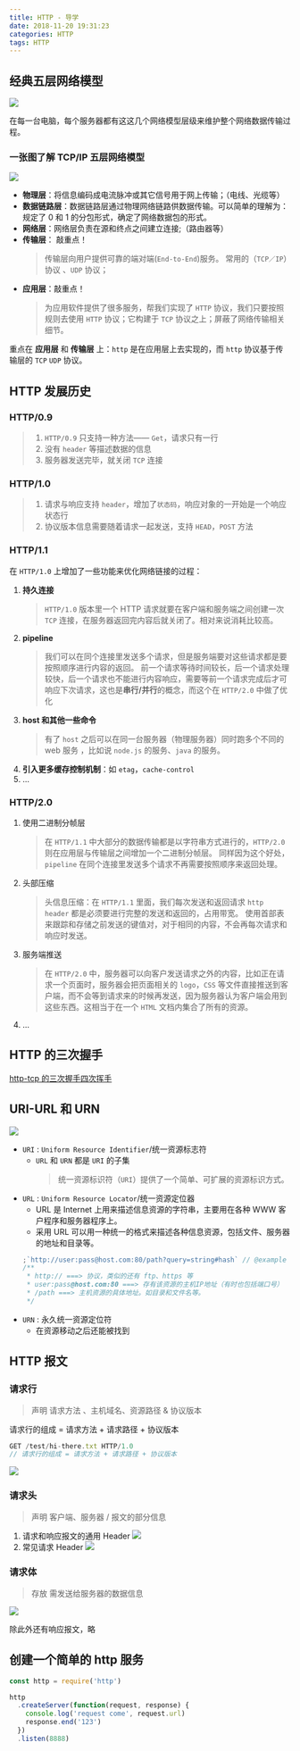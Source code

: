 ```yaml
---
title: HTTP - 导学
date: 2018-11-20 19:31:23
categories: HTTP
tags: HTTP
---
```


## 经典五层网络模型

![](https://user-gold-cdn.xitu.io/2018/11/20/16730e533ec09d3a?w=1360&h=947&f=png&s=282764)

在每一台电脑，每个服务器都有这这几个网络模型层级来维护整个网络数据传输过程。

### 一张图了解 TCP/IP 五层网络模型

![](https://user-gold-cdn.xitu.io/2018/11/20/167316845f6dde61?w=1255&h=629&f=jpeg&s=180804)

- **物理层**：将信息编码成电流脉冲或其它信号用于网上传输；（电线、光缆等）
- **数据链路层**：数据链路层通过物理网络链路供数据传输。可以简单的理解为：规定了 0 和 1 的分包形式，确定了网络数据包的形式。
- **网络层**：网络层负责在源和终点之间建立连接;（路由器等）
- **传输层**： 敲重点！
  > 传输层向用户提供可靠的端对端(`End-to-End`)服务。 常用的（`TCP／IP`）协议 、`UDP` 协议；
- **应用层**：敲重点！
  > 为应用软件提供了很多服务，帮我们实现了 `HTTP` 协议，我们只要按照规则去使用 `HTTP` 协议；它构建于 `TCP` 协议之上；屏蔽了网络传输相关细节。

重点在 **应用层** 和 **传输层** 上：`http` 是在应用层上去实现的，而 `http` 协议基于传输层的 `TCP` `UDP` 协议。

<!--more-->

## HTTP 发展历史

### HTTP/0.9

> 1. `HTTP/0.9` 只支持一种方法—— `Get`，请求只有一行
> 2. 没有 `header` 等描述数据的信息
> 3. 服务器发送完毕，就关闭 `TCP` 连接

### HTTP/1.0

> 1. 请求与响应支持 `header`，增加了`状态码`，响应对象的一开始是一个响应状态行
> 2. 协议版本信息需要随着请求一起发送，支持 `HEAD`，`POST` 方法

### HTTP/1.1

在 `HTTP/1.0` 上增加了一些功能来优化网络链接的过程：

1. **持久连接**
   > `HTTP/1.0` 版本里一个 HTTP 请求就要在客户端和服务端之间创建一次 `TCP` 连接，在服务器返回完内容后就关闭了。相对来说消耗比较高。
2. **pipeline**
   > 我们可以在同个连接里发送多个请求，但是服务端要对这些请求都是要按照顺序进行内容的返回。
   > 前一个请求等待时间较长，后一个请求处理较快，后一个请求也不能进行内容响应，需要等前一个请求完成后才可响应下次请求，这也是**串行/并行**的概念，而这个在 `HTTP/2.0` 中做了优化
3. **host 和其他一些命令**
   > 有了 `host` 之后可以在同一台服务器（物理服务器）同时跑多个不同的 web 服务 ，比如说 `node.js` 的服务、`java` 的服务。
4. **引入更多缓存控制机制**：如 `etag`，`cache-control`
5. ...

### HTTP/2.0

1. 使用二进制分帧层
   > 在 `HTTP/1.1` 中大部分的数据传输都是以字符串方式进行的，`HTTP/2.0` 则在应用层与传输层之间增加一个二进制分帧层。
   > 同样因为这个好处，`pipeline` 在同个连接里发送多个请求不再需要按照顺序来返回处理。
2. 头部压缩
   > 头信息压缩：在 `HTTP/1.1` 里面，我们每次发送和返回请求 `http header` 都是必须要进行完整的发送和返回的，占用带宽。
   > 使用首部表来跟踪和存储之前发送的键值对，对于相同的内容，不会再每次请求和响应时发送。
3. 服务端推送
   > 在 `HTTP/2.0` 中，服务器可以向客户发送请求之外的内容，比如正在请求一个页面时，服务器会把页面相关的 `logo`，`CSS` 等文件直接推送到客户端，而不会等到请求来的时候再发送，因为服务器认为客户端会用到这些东西。这相当于在一个 `HTML` 文档内集合了所有的资源。
4. ...

## HTTP 的三次握手

[http-tcp 的三次握手四次挥手](https://gershonv.github.io/2018/11/20/http-TCP/)

## URI-URL 和 URN

![](http://ww4.sinaimg.cn/mw690/6941baebgw1evu0o8swewj20go0avq3e.jpg)

- `URI` : `Uniform Resource Identifier`/统一资源标志符
  - `URL` 和 `URN` 都是 `URI` 的子集
    > 统一资源标识符（`URI`）提供了一个简单、可扩展的资源标识方式。
- `URL` : `Uniform Resource Locator`/统一资源定位器
  - URL 是 Internet 上用来描述信息资源的字符串，主要用在各种 WWW 客户程序和服务器程序上。
  - 采用 URL 可以用一种统一的格式来描述各种信息资源，包括文件、服务器的地址和目录等。
  ```js
  ;`http://user:pass@host.com:80/path?query=string#hash` // @example url 的组成
  /**
   * http:// ===> 协议，类似的还有 ftp、https 等
   * user:pass@host.com:80 ===> 存有该资源的主机IP地址（有时也包括端口号）
   * /path ===> 主机资源的具体地址。如目录和文件名等。
   */
  ```
- `URN` : 永久统一资源定位符
  - 在资源移动之后还能被找到

## HTTP 报文

### 请求行

> 声明 请求方法 、主机域名、资源路径 & 协议版本

请求行的组成 = 请求方法 + 请求路径 + 协议版本

```js
GET /test/hi-there.txt HTTP/1.0
// 请求行的组成 = 请求方法 + 请求路径 + 协议版本
```

![](https://user-gold-cdn.xitu.io/2018/9/10/165c0f27ea8bff3b?imageslim)

### 请求头

> 声明 客户端、服务器 / 报文的部分信息

1. 请求和响应报文的通用 Header
   ![](https://user-gold-cdn.xitu.io/2018/9/10/165c0f27eb051d58?imageView2/0/w/1280/h/960/format/webp/ignore-error/1)
2. 常见请求 Header
   ![](https://user-gold-cdn.xitu.io/2018/9/10/165c0f27ebf1b79f?imageView2/0/w/1280/h/960/format/webp/ignore-error/1)

### 请求体

> 存放 需发送给服务器的数据信息

![](https://user-gold-cdn.xitu.io/2018/9/10/165c0f28437eb63d?imageView2/0/w/1280/h/960/format/webp/ignore-error/1)

除此外还有响应报文，略

## 创建一个简单的 http 服务

```js
const http = require('http')

http
  .createServer(function(request, response) {
    console.log('request come', request.url)
    response.end('123')
  })
  .listen(8888)
```
